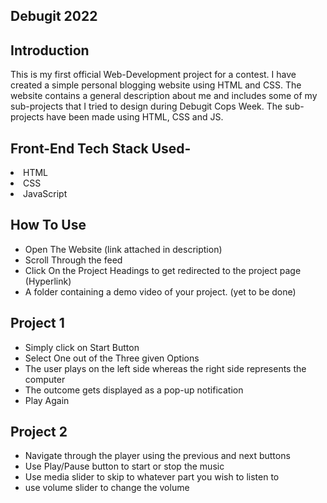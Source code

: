 ## Debugit 2022


## Introduction
This is my first official Web-Development project for a contest. I have created a simple personal blogging website using HTML and CSS. The website contains a general description about me and includes some of my sub-projects that I tried to design during Debugit Cops Week. The sub-projects have been made using HTML, CSS and JS.

## Front-End Tech Stack Used-
<li>HTML</li>
<li>CSS</li>
<li>JavaScript</li>

## How To Use
  - Open The Website (link attached in description) 
  - Scroll Through the feed
  - Click On the Project Headings to get redirected to the project page (Hyperlink)
  - A folder containing a demo video of your project. (yet to be done)

## Project 1
- Simply click on Start Button
- Select One out of the Three given Options
- The user plays on the left side whereas the right side represents the computer 
- The outcome gets displayed as a pop-up notification
- Play Again

## Project 2
- Navigate through the player using the previous and next buttons
- Use Play/Pause button to start or stop the music
- Use media slider to skip to whatever part you wish to listen to
- use volume slider to change the volume 

